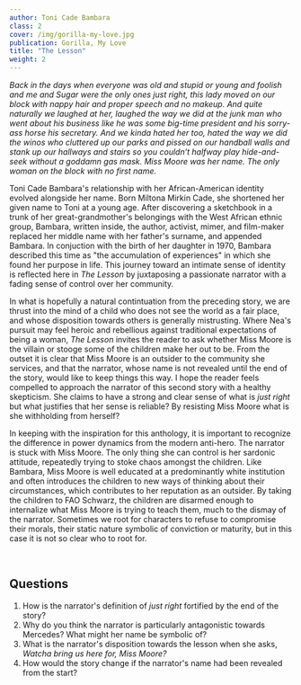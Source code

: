 ```yaml
---
author: Toni Cade Bambara
class: 2
cover: /img/gorilla-my-love.jpg
publication: Gorilla, My Love
title: "The Lesson"
weight: 2
---
```

*Back in the days when everyone was old and stupid or young and foolish and me and Sugar were the only ones just right, this lady moved on our block with nappy hair and proper speech and no makeup. And quite naturally we laughed at her, laughed the way we did at the junk man who went about his business like he was some big-time president and his sorry-ass horse his secretary. And we kinda hated her too, hated the way we did the winos who cluttered up our parks and pissed on our handball walls and stank up our hallways and stairs so you couldn’t halfway play hide-and-seek without a goddamn gas mask. Miss Moore was her name. The only woman on the block with no first name.*

Toni Cade Bambara's relationship with her African-American identity evolved alongside her name. Born Miltona Mirkin Cade, she shortened her given name to Toni at a young age. After discovering a sketchbook in a trunk of her great-grandmother's belongings with the West African ethnic group, Bambara, written inside, the author, activist, mimer, and film-maker replaced her middle name with her father's surname, and appended Bambara. In conjuction with the birth of her daughter in 1970, Bambara described this time as "the accumulation of experiences" in which she found her purpose in life. This journey toward an intimate sense of identity is reflected here in *The Lesson* by juxtaposing a passionate narrator with a fading sense of control over her community. 

In what is hopefully a natural contintuation from the preceding story, we are thrust into the mind of a child who does not see the world as a fair place, and whose disposition towards others is generally mistrusting. Where Nea's pursuit may feel heroic and rebellious against traditional expectations of being a woman, *The Lesson* invites the reader to ask whether Miss Moore is the villain or stooge some of the children make her out to be. From the outset it is clear that Miss Moore is an outsider to the community she services, and that the narrator, whose name is not revealed until the end of the story, would like to keep things this way. I hope the reader feels compelled to approach the narrator of this second story with a healthy skepticism. She claims to have a strong and clear sense of what is *just right* but what justifies that her sense is reliable? By resisting Miss Moore what is she withholding from herself?

In keeping with the inspiration for this anthology, it is important to recognize the difference in power dynamics from the modern anti-hero. The narrator is stuck with Miss Moore. The only thing she can control is her sardonic attitude, repeatedly trying to stoke chaos amongst the children. Like Bambara, Miss Moore is well educated at a predominantly white institution and often introduces the children to new ways of thinking about their circumstances, which contributes to her reputation as an outsider. By taking the children to FAO Schwarz, the children are disarmed enough to internalize what Miss Moore is trying to teach them, much to the dismay of the narrator. Sometimes we root for characters to refuse to compromise their morals, their static nature symbolic of conviction or maturity, but in this case it is not so clear who to root for. 

<br>

## Questions

1. How is the narrator's definition of *just right* fortified by the end of the story?
2. Why do you think the narrator is particularly antagonistic towards Mercedes? What might her name be symbolic of? 
3. What is the narrator's disposition towards the lesson when she asks, *Watcha bring us here for, Miss Moore?*
4. How would the story change if the narrator's name had been revealed from the start?